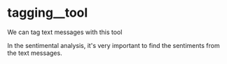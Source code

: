 # tagging__tool
We can tag text messages with this tool

In the sentimental analysis, it's very important to find the sentiments from the text messages.
